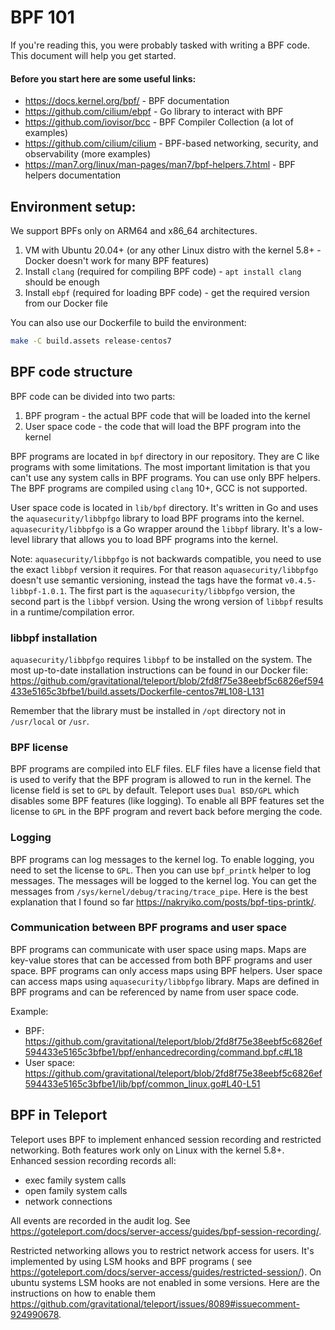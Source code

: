 # BPF 101

If you're reading this, you were probably tasked with writing a BPF code.
This document will help you get started.

#### Before you start here are some useful links:

* https://docs.kernel.org/bpf/ - BPF documentation
* https://github.com/cilium/ebpf - Go library to interact with BPF
* https://github.com/iovisor/bcc - BPF Compiler Collection (a lot of examples)
* https://github.com/cilium/cilium - BPF-based networking, security, and observability (more examples)
* https://man7.org/linux/man-pages/man7/bpf-helpers.7.html - BPF helpers documentation

## Environment setup:

We support BPFs only on ARM64 and x86_64 architectures.

1. VM with Ubuntu 20.04+ (or any other Linux distro with the kernel 5.8+ - Docker doesn't work for many BPF features)
2. Install `clang` (required for compiling BPF code) - `apt install clang` should be enough
3. Install `ebpf` (required for loading BPF code) - get the required version from our Docker file

You can also use our Dockerfile to build the environment:

```bash
make -C build.assets release-centos7
```

## BPF code structure

BPF code can be divided into two parts:

1. BPF program - the actual BPF code that will be loaded into the kernel
2. User space code - the code that will load the BPF program into the kernel

BPF programs are located in `bpf` directory in our repository. They are C like programs with some limitations.
The most important limitation is that you can't use any system calls in BPF programs. You can use only BPF helpers.
The BPF programs are compiled using `clang` 10+, GCC is not supported. 

User space code is located in `lib/bpf` directory. It's written in Go and uses the `aquasecurity/libbpfgo` library to load BPF programs into the kernel.
`aquasecurity/libbpfgo` is a Go wrapper around the `libbpf` library. It's a low-level library that allows you to load BPF programs into the kernel.

Note: `aquasecurity/libbpfgo` is not backwards compatible, you need to use the
exact `libbpf` version it requires. For that reason `aquasecurity/libbpfgo`
doesn't use semantic versioning, instead the tags have the format
`v0.4.5-libbpf-1.0.1`. The first part is the `aquasecurity/libbpfgo` version,
the second part is the `libbpf` version. Using the wrong version of `libbpf`
results in a runtime/compilation error.

### libbpf installation

`aquasecurity/libbpfgo` requires `libbpf` to be installed on the system. The most up-to-date installation instructions can be found 
in our Docker file: https://github.com/gravitational/teleport/blob/2fd8f75e38eebf5c6826ef594433e5165c3bfbe1/build.assets/Dockerfile-centos7#L108-L131

Remember that the library must be installed in `/opt` directory not in `/usr/local` or `/usr`.

### BPF license

BPF programs are compiled into ELF files. ELF files have a license field that is used to verify that the BPF program
is allowed to run in the kernel. The license field is set to `GPL` by default. Teleport uses `Dual BSD/GPL` which 
disables some BPF features (like logging). To enable all BPF features set the license to `GPL` in the BPF program
and revert back before merging the code.

### Logging

BPF programs can log messages to the kernel log. To enable logging, you need to set the license to `GPL`. Then you
can use `bpf_printk` helper to log messages. The messages will be logged to the kernel log. You can get the messages
from `/sys/kernel/debug/tracing/trace_pipe`. Here is the best explanation that I found so far https://nakryiko.com/posts/bpf-tips-printk/.

### Communication between BPF programs and user space

BPF programs can communicate with user space using maps. Maps are key-value stores that can be accessed from both
BPF programs and user space. BPF programs can only access maps using BPF helpers. User space can access maps using
`aquasecurity/libbpfgo` library. Maps are defined in BPF programs and can be referenced by name from user space code.

Example:

* BPF: https://github.com/gravitational/teleport/blob/2fd8f75e38eebf5c6826ef594433e5165c3bfbe1/bpf/enhancedrecording/command.bpf.c#L18
* User space: https://github.com/gravitational/teleport/blob/2fd8f75e38eebf5c6826ef594433e5165c3bfbe1/lib/bpf/common_linux.go#L40-L51

## BPF in Teleport

Teleport uses BPF to implement enhanced session recording and restricted networking. Both features work only on Linux with
the kernel 5.8+. Enhanced session recording records all:
* exec family system calls
* open family system calls
* network connections

All events are recorded in the audit log. See https://goteleport.com/docs/server-access/guides/bpf-session-recording/.

Restricted networking allows you to restrict network access for users.
It's implemented by using LSM hooks and BPF programs (
see https://goteleport.com/docs/server-access/guides/restricted-session/).
On ubuntu systems LSM hooks are not enabled in some versions.
Here are the instructions on how to enable them https://github.com/gravitational/teleport/issues/8089#issuecomment-924990678.


